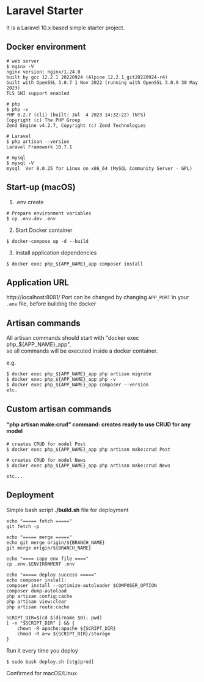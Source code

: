 # Laravel Starter
It is a Laravel 10.x based simple starter project.

## Docker environment
```shell
# web server
$ nginx -V
nginx version: nginx/1.24.0
built by gcc 12.2.1 20220924 (Alpine 12.2.1_git20220924-r4) 
built with OpenSSL 3.0.7 1 Nov 2022 (running with OpenSSL 3.0.9 30 May 2023)
TLS SNI support enabled

# php
$ php -v
PHP 8.2.7 (cli) (built: Jul  4 2023 14:32:22) (NTS) 
Copyright (c) The PHP Group
Zend Engine v4.2.7, Copyright (c) Zend Technologies

# Laravel
$ php artisan --version
Laravel Framework 10.7.1

# mysql
$ mysql -V
mysql  Ver 8.0.25 for Linux on x86_64 (MySQL Community Server - GPL)
```

## Start-up (macOS)
1. .env create
```shell
# Prepare environment variables
$ cp .env.dev .env
```

2. Start Docker container
```shell
$ docker-compose up -d --build
```

3. Install application dependencies
```shell
$ docker exec php_${APP_NAME}_app composer install
```

## Application URL
http://localhost:8081/
Port can be changed by changing `APP_PORT` in your `.env` file, before building the docker

## Artisan commands
All artisan commands should start with "docker exec php_${APP_NAME}_app", <br> 
so all commands will be executed inside a docker container. <br>

e.g.
```shell
$ docker exec php_${APP_NAME}_app php artisan migrate
$ docker exec php_${APP_NAME}_app php -v
$ docker exec php_${APP_NAME}_app composer --version
etc.
```

## Custom artisan commands
#### "php artisan make:crud" command: creates ready to use CRUD for any model
```
# creates CRUD for model Post
$ docker exec php_${APP_NAME}_app php artisan make:crud Post

# creates CRUD for model News
$ docker exec php_${APP_NAME}_app php artisan make:crud News

etc...
```

## Deployment
Simple bash script **./build.sh** file for deployment
```shell
echo "===== fetch ====="
git fetch -p

echo "===== merge ====="
echo git merge origin/${BRANCH_NAME}
git merge origin/${BRANCH_NAME}

echo "==== copy env file ===="
cp .env.$ENVIRONMENT .env

echo "===== deploy success ====="
echo composer install:
composer install --optimize-autoloader $COMPOSER_OPTION
composer dump-autoload
php artisan config:cache
php artisan view:clear
php artisan route:cache

SCRIPT_DIR=$(cd $(dirname $0); pwd)
[ -n "$SCRIPT_DIR" ] && {
    chown -R apache:apache ${SCRIPT_DIR}
    chmod -R a+w ${SCRIPT_DIR}/storage
}
```

Run it every time you deploy
```shell
$ sudo bash deploy.sh [stg|prod]
```
Confirmed for macOS/Linux
